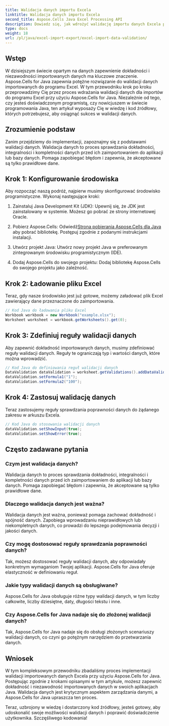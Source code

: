 ```yaml
---
title: Walidacja danych importu Excela
linktitle: Walidacja danych importu Excela
second_title: Aspose.Cells Java Excel Processing API
description: Dowiedz się, jak wdrożyć walidację importu danych Excela przy użyciu Aspose.Cells dla Java dzięki temu kompleksowemu przewodnikowi krok po kroku. Zapewnij dokładność danych i popraw wrażenia użytkownika.
type: docs
weight: 18
url: /pl/java/excel-import-export/excel-import-data-validation/
---
```


## Wstęp
W dzisiejszym świecie opartym na danych zapewnienie dokładności i niezawodności importowanych danych ma kluczowe znaczenie. Aspose.Cells for Java zapewnia potężne rozwiązanie do walidacji danych importowanych do programu Excel. W tym przewodniku krok po kroku przeprowadzimy Cię przez proces wdrażania walidacji danych dla importów do programu Excel przy użyciu Aspose.Cells for Java. Niezależnie od tego, czy jesteś doświadczonym programistą, czy nowicjuszem w świecie programowania Java, ten artykuł wyposaży Cię w wiedzę i kod źródłowy, których potrzebujesz, aby osiągnąć sukces w walidacji danych.

## Zrozumienie podstaw
Zanim przejdziemy do implementacji, zapoznajmy się z podstawami walidacji danych. Walidacja danych to proces sprawdzania dokładności, integralności i kompletności danych przed ich zaimportowaniem do aplikacji lub bazy danych. Pomaga zapobiegać błędom i zapewnia, że akceptowane są tylko prawidłowe dane.

## Krok 1: Konfigurowanie środowiska
Aby rozpocząć naszą podróż, najpierw musimy skonfigurować środowisko programistyczne. Wykonaj następujące kroki:

1. Zainstaluj Java Development Kit (JDK): Upewnij się, że JDK jest zainstalowany w systemie. Możesz go pobrać ze strony internetowej Oracle.

2.  Pobierz Aspose.Cells: Odwiedź[Strona pobierania Aspose.Cells dla Java](https://releases.aspose.com/cells/java/) aby pobrać bibliotekę. Postępuj zgodnie z podanymi instrukcjami instalacji.

3. Utwórz projekt Java: Utwórz nowy projekt Java w preferowanym zintegrowanym środowisku programistycznym (IDE).

4. Dodaj Aspose.Cells do swojego projektu: Dodaj bibliotekę Aspose.Cells do swojego projektu jako zależność.

## Krok 2: Ładowanie pliku Excel
Teraz, gdy nasze środowisko jest już gotowe, możemy załadować plik Excel zawierający dane przeznaczone do zaimportowania.

```java
// Kod Java do ładowania pliku Excel
Workbook workbook = new Workbook("example.xlsx");
Worksheet worksheet = workbook.getWorksheets().get(0);
```

## Krok 3: Zdefiniuj reguły walidacji danych
Aby zapewnić dokładność importowanych danych, musimy zdefiniować reguły walidacji danych. Reguły te ograniczają typ i wartości danych, które można wprowadzić.

```java
// Kod Java do definiowania reguł walidacji danych
DataValidation dataValidation = worksheet.getValidations().addDataValidation("A1:A10", DataValidationType.WHOLE, DataValidationOperator.BETWEEN, "1", "100");
dataValidation.setFormula1("1");
dataValidation.setFormula2("100");
```

## Krok 4: Zastosuj walidację danych
Teraz zastosujemy reguły sprawdzania poprawności danych do żądanego zakresu w arkuszu Excela.

```java
// Kod Java do stosowania walidacji danych
dataValidation.setShowInput(true);
dataValidation.setShowError(true);
```

## Często zadawane pytania

### Czym jest walidacja danych?
Walidacja danych to proces sprawdzania dokładności, integralności i kompletności danych przed ich zaimportowaniem do aplikacji lub bazy danych. Pomaga zapobiegać błędom i zapewnia, że akceptowane są tylko prawidłowe dane.

### Dlaczego walidacja danych jest ważna?
Walidacja danych jest ważna, ponieważ pomaga zachować dokładność i spójność danych. Zapobiega wprowadzaniu nieprawidłowych lub niekompletnych danych, co prowadzi do lepszego podejmowania decyzji i jakości danych.

### Czy mogę dostosować reguły sprawdzania poprawności danych?
Tak, możesz dostosować reguły walidacji danych, aby odpowiadały konkretnym wymaganiom Twojej aplikacji. Aspose.Cells for Java oferuje elastyczność w definiowaniu reguł.

### Jakie typy walidacji danych są obsługiwane?
Aspose.Cells for Java obsługuje różne typy walidacji danych, w tym liczby całkowite, liczby dziesiętne, daty, długości tekstu i inne.

### Czy Aspose.Cells for Java nadaje się do złożonej walidacji danych?
Tak, Aspose.Cells for Java nadaje się do obsługi złożonych scenariuszy walidacji danych, co czyni go potężnym narzędziem do przetwarzania danych.

## Wniosek
W tym kompleksowym przewodniku zbadaliśmy proces implementacji walidacji importowanych danych Excela przy użyciu Aspose.Cells for Java. Postępując zgodnie z krokami opisanymi w tym artykule, możesz zapewnić dokładność i niezawodność importowanych danych w swoich aplikacjach Java. Walidacja danych jest krytycznym aspektem zarządzania danymi, a Aspose.Cells for Java upraszcza ten proces.

Teraz, uzbrojony w wiedzę i dostarczony kod źródłowy, jesteś gotowy, aby udoskonalić swoje możliwości walidacji danych i poprawić doświadczenie użytkownika. Szczęśliwego kodowania!